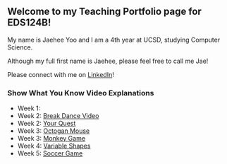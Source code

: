 ## Welcome to my Teaching Portfolio page for EDS124B!

My name is Jaehee Yoo and I am a 4th year at UCSD, studying Computer Science.

Although my full first name is Jaehee, please feel free to call me Jae!

Please connect with me on [LinkedIn](https://www.linkedin.com/in/jaeheeyoo/)!

### Show What You Know Video Explanations
* Week 1: 
* Week 2: [Break Dance Video](https://youtu.be/QsjU3czHkB4)
* Week 2: [Your Quest](https://youtu.be/sr7xlV2lE38)
* Week 3: [Octogan Mouse](https://youtu.be/U1zl07MeW1I)
* Week 3: [Monkey Game](https://youtu.be/g54c7EPYq6I)
* Week 4: [Variable Shapes](https://youtu.be/TzNlj13gZ2I)
* Week 5: [Soccer Game](https://youtu.be/gEm7HE6jFsk)
